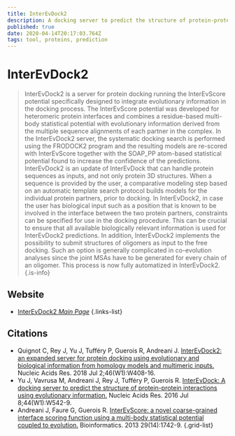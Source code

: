 ```yaml
---
title: InterEvDock2
description: A docking server to predict the structure of protein-protein interactions using evolutionary information.
published: true
date: 2020-04-14T20:17:03.764Z
tags: tool, proteins, prediction
---
```


# InterEvDock2

> InterEvDock2 is a server for protein docking running the InterEvScore potential specifically designed to integrate evolutionary information in the docking process. The InterEvScore potential was developed for heteromeric protein interfaces and combines a residue-based multi-body statistical potential with evolutionary information derived from the multiple sequence alignments of each partner in the complex. In the InterEvDock2 server, the systematic docking search is performed using the FRODOCK2 program and the resulting models are re-scored with InterEvScore together with the SOAP_PP atom-based statistical potential found to increase the confidence of the predictions.
&NewLine;
InterEvDock2 is an update of InterEvDock that can handle protein sequences as inputs, and not only protein 3D structures. When a sequence is provided by the user, a comparative modeling step based on an automatic template search protocol builds models for the individual protein partners, prior to docking. In InterEvDock2, in case the user has biological input such as a position that is known to be involved in the interface between the two protein partners, constraints can be specified for use in the docking procedure. This can be crucial to ensure that all available biologically relevant information is used for InterEvDock2 predictions. In addition, InterEvDock2 implements the possibility to submit structures of oligomers as input to the free docking. Such an option is generally complicated in co-evolution analyses since the joint MSAs have to be generated for every chain of an oligomer. This process is now fully automatized in InterEvDock2.
{.is-info}



## Website

- [InterEvDock2 *Main Page*](https://bioserv.rpbs.univ-paris-diderot.fr/services/InterEvDock2/)
{.links-list}

## Citations

- Quignot C, Rey J, Yu J, Tufféry P, Guerois R, Andreani J. [InterEvDock2: an expanded server for protein docking using evolutionary and biological information from homology models and multimeric inputs.](https://academic.oup.com/nar/article/46/W1/W408/4993789) Nucleic Acids Res. 2018 Jul 2;46(W1):W408-16.
- Yu J, Vavrusa M, Andreani J, Rey J, Tufféry P, Guerois R. [InterEvDock: A docking server to predict the structure of protein-protein interactions using evolutionary information.](https://academic.oup.com/nar/article/44/W1/W542/2499337) Nucleic Acids Res. 2016 Jul 8;44(W1):W542-9.
-	Andreani J, Faure G, Guerois R. [InterEvScore: a novel coarse-grained interface scoring function using a multi-body statistical potential coupled to evolution.](https://academic.oup.com/bioinformatics/article/29/14/1742/229148) Bioinformatics. 2013 29(14):1742-9.
{.grid-list}